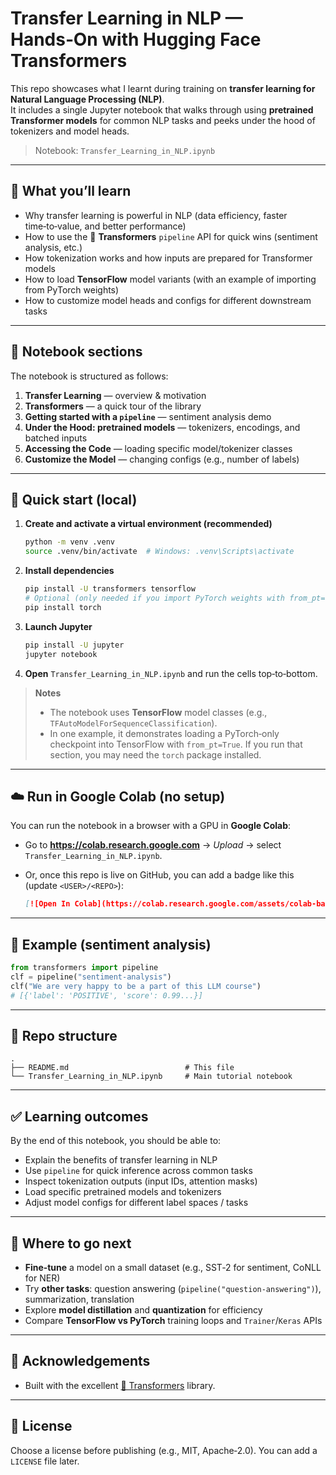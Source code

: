
# Transfer Learning in NLP — Hands‑On with Hugging Face Transformers

This repo showcases what I learnt during training on **transfer learning for Natural Language Processing (NLP)**.  
It includes a single Jupyter notebook that walks through using **pretrained Transformer models** for common NLP tasks and peeks under the hood of tokenizers and model heads.

> Notebook: `Transfer_Learning_in_NLP.ipynb`

---

## 🔎 What you’ll learn

- Why transfer learning is powerful in NLP (data efficiency, faster time‑to‑value, and better performance)
- How to use the 🤗 **Transformers** `pipeline` API for quick wins (sentiment analysis, etc.)
- How tokenization works and how inputs are prepared for Transformer models
- How to load **TensorFlow** model variants (with an example of importing from PyTorch weights)
- How to customize model heads and configs for different downstream tasks

---

## 📓 Notebook sections

The notebook is structured as follows:

1. **Transfer Learning** — overview & motivation  
2. **Transformers** — a quick tour of the library  
3. **Getting started with a `pipeline`** — sentiment analysis demo  
4. **Under the Hood: pretrained models** — tokenizers, encodings, and batched inputs  
5. **Accessing the Code** — loading specific model/tokenizer classes  
6. **Customize the Model** — changing configs (e.g., number of labels)

---

## 🚀 Quick start (local)

1. **Create and activate a virtual environment (recommended)**  
   ```bash
   python -m venv .venv
   source .venv/bin/activate  # Windows: .venv\Scripts\activate
   ```

2. **Install dependencies**  
   ```bash
   pip install -U transformers tensorflow
   # Optional (only needed if you import PyTorch weights with from_pt=True):
   pip install torch
   ```

3. **Launch Jupyter**  
   ```bash
   pip install -U jupyter
   jupyter notebook
   ```

4. **Open** `Transfer_Learning_in_NLP.ipynb` and run the cells top‑to‑bottom.

> **Notes**
> - The notebook uses **TensorFlow** model classes (e.g., `TFAutoModelForSequenceClassification`).  
> - In one example, it demonstrates loading a PyTorch‑only checkpoint into TensorFlow with `from_pt=True`. If you run that section, you may need the `torch` package installed.

---

## ☁️ Run in Google Colab (no setup)

You can run the notebook in a browser with a GPU in **Google Colab**:

- Go to **https://colab.research.google.com** → *Upload* → select `Transfer_Learning_in_NLP.ipynb`.  
- Or, once this repo is live on GitHub, you can add a badge like this (update `<USER>/<REPO>`):

  ```markdown
  [![Open In Colab](https://colab.research.google.com/assets/colab-badge.svg)](https://colab.research.google.com/github/<USER>/<REPO>/blob/main/Transfer_Learning_in_NLP.ipynb)
  ```

---

## 🧪 Example (sentiment analysis)

```python
from transformers import pipeline
clf = pipeline("sentiment-analysis")
clf("We are very happy to be a part of this LLM course")
# [{'label': 'POSITIVE', 'score': 0.99...}]
```

---

## 📁 Repo structure

```
.
├── README.md                          # This file
└── Transfer_Learning_in_NLP.ipynb     # Main tutorial notebook
```

---

## ✅ Learning outcomes

By the end of this notebook, you should be able to:

- Explain the benefits of transfer learning in NLP
- Use `pipeline` for quick inference across common tasks
- Inspect tokenization outputs (input IDs, attention masks)
- Load specific pretrained models and tokenizers
- Adjust model configs for different label spaces / tasks

---

## 🔧 Where to go next

- **Fine‑tune** a model on a small dataset (e.g., SST‑2 for sentiment, CoNLL for NER)  
- Try **other tasks**: question answering (`pipeline("question-answering")`), summarization, translation  
- Explore **model distillation** and **quantization** for efficiency  
- Compare **TensorFlow vs PyTorch** training loops and `Trainer`/`Keras` APIs

---

## 🙏 Acknowledgements

- Built with the excellent [🤗 Transformers](https://github.com/huggingface/transformers) library.

---

## 📝 License

Choose a license before publishing (e.g., MIT, Apache‑2.0). You can add a `LICENSE` file later.
